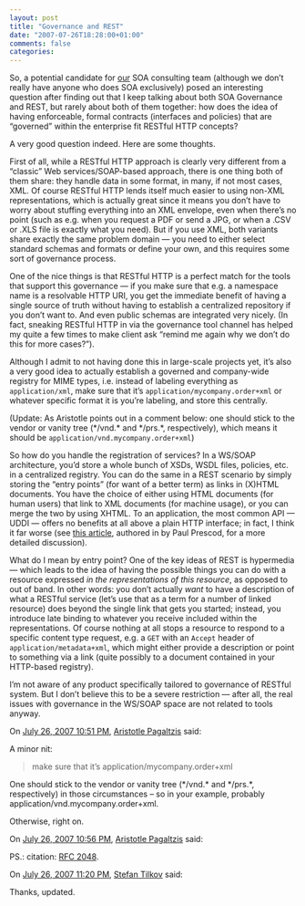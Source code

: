 ```yaml
---
layout: post
title: "Governance and REST"
date: "2007-07-26T18:28:00+01:00"
comments: false
categories: 
---
```


<p>So, a potential candidate for <a href="/">our</a> SOA consulting team (although we don&#8217;t really have anyone who does SOA exclusively) posed an interesting question after finding out that I keep talking about both SOA Governance and REST, but rarely about both of them together: how does the idea of having enforceable, formal contracts (interfaces and policies) that are &#8220;governed&#8221; within the enterprise fit RESTful HTTP concepts?</p>

<p>A very good question indeed. Here are some thoughts.</p>

<p>First of all, while a RESTful HTTP approach is clearly very different from a &#8220;classic&#8221; Web services/SOAP-based approach, there is one thing both of them share: they handle data in some format, in many, if not most cases, XML. Of course RESTful HTTP lends itself much easier to using non-XML representations, which is actually great since it means you don&#8217;t have to worry about stuffing everything into an XML envelope, even when there&#8217;s no point (such as e.g. when you request a PDF or send a JPG, or when a .CSV or .XLS file is exactly what you need). But if you use XML, both variants share exactly the same problem domain &#8212; you need to either select standard schemas and formats or define your own, and this requires some sort of governance process.</p>

<p>One of the nice things is that RESTful HTTP is a perfect match for the tools that support this governance &#8212; if you make sure that e.g. a namespace name is a resolvable HTTP URI, you get the immediate benefit of having a single source of truth without having to establish a centralized repository if you don&#8217;t want to. And even public schemas are integrated very nicely. (In fact, sneaking RESTful HTTP in via the governance tool channel has helped my quite a few times to make client ask &#8220;remind me again why we don&#8217;t do this for more cases?&#8221;).</p>

<p>Although I admit to not having done this in large-scale projects yet, it&#8217;s also a very good idea to actually establish a governed and company-wide registry for MIME types, i.e. instead of labeling everything as <code>application/xml</code>, make sure that it&#8217;s <code>application/mycompany.order+xml</code> or whatever specific format it is you&#8217;re labeling, and store this centrally.</p>

<p>(Update: As Aristotle points out in a comment below: one should stick to the vendor or vanity tree (*/vnd.* and */prs.*, respectively), which means it should be <code>application/vnd.mycompany.order+xml</code>)</p>

<p>So how do you handle the registration of services? In a WS/SOAP architecture, you&#8217;d store a whole bunch of XSDs, WSDL files, policies, etc. in a centralized registry. You can do the same in a REST scenario by simply storing the &#8220;entry points&#8221; (for want of a better term) as links in (X)HTML documents. You have the choice of either using HTML documents (for human users) that link to XML documents (for machine usage), or you can merge the two by using XHTML. To an application, the most common API &#8212; UDDI &#8212; offers no benefits at all above a plain HTTP interface; in fact, I think it far worse (see <a href="http://www.xml.com/pub/a/ws/2002/02/06/rest.html?page=2" title="webservices.xml.com: Second Generation Web Services">this article</a>, authored in by Paul Prescod, for a more detailed discussion).</p>

<p>What do I mean by entry point? One of the key ideas of REST is hypermedia &#8212; which leads to the idea of having the possible things you can do with a resource expressed <em>in the representations of this resource</em>, as opposed to out of band. In other words: you don&#8217;t actually <em>want</em> to have a description of what a RESTful service (let&#8217;s use that as a term for a number of linked resource) does beyond the single link that gets you started; instead, you introduce late binding to whatever you receive included within the representations. Of course nothing at all stops a resource to respond to a specific content type request, e.g. a <code>GET</code> with an <code>Accept</code> header of <code>application/metadata+xml</code>, which might either provide a description or point to something via a link (quite possibly to a document contained in your HTTP-based registry).</p>

<p>I&#8217;m not aware of any product specifically tailored to governance of RESTful system. But I don&#8217;t believe this to be a severe restriction &#8212; after all, the real issues with governance in the WS/SOAP space are not related to tools anyway.</p>

<section class="comments">



<div class="comment" id="comment-1394">
On <a href="#comment-1394" title="Permalink to this comment">July 26, 2007 10:51 PM</a>, <a href="http://plasmasturm.org/" title="http://plasmasturm.org/" rel="nofollow">Aristotle Pagaltzis</a>
said:
<p>A minor nit:</p>

<blockquote>
<p>make sure that it’s application/mycompany.order+xml</p>
</blockquote>

<p>One should stick to the vendor or vanity tree (*/vnd.* and */prs.*, respectively) in those circumstances – so in your example, probably application/vnd.mycompany.order+xml.</p>

<p>Otherwise, right on.</p>


<div class="comment" id="comment-1395">
On <a href="#comment-1395" title="Permalink to this comment">July 26, 2007 10:56 PM</a>, <a href="http://plasmasturm.org/" title="http://plasmasturm.org/" rel="nofollow">Aristotle Pagaltzis</a>
said:
<p>PS.: citation: <a href="http://tools.ietf.org/html/rfc2048" rel="nofollow">RFC&#160;2048</a>.</p>


<div class="comment" id="comment-1396">
On <a href="#comment-1396" title="Permalink to this comment">July 26, 2007 11:20 PM</a>, <a href="/en/staff/st/">Stefan Tilkov</a>
said:
<p>Thanks, updated.</p>


</section>

